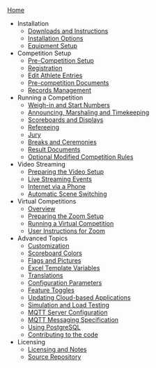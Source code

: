 [Home](index)

* Installation
  * [Downloads and Instructions](Downloads)
  * [Installation Options](InstallationOverview)
  * [Equipment Setup](EquipmentSetup)
* Competition Setup
  * [Pre-Competition Setup](2100PreCompetitionSetup)
  * [Registration](2200Registration)
  * [Edit Athlete Entries](2300EditAthleteEntries)
  * [Pre-competition Documents](2400PreCompetitionDocuments)
  * [Records Management](2500RecordsManagement)
* Running a Competition
  * [Weigh-in and Start Numbers](WeighIn)
  * [Announcing, Marshaling and Timekeeping](Announcing)
  * [Scoreboards and Displays](Displays)
  * [Refereeing](Refereeing)
  * [Jury](Jury)
  * [Breaks and Ceremonies](Breaks)
  * [Result Documents](Documents)
  * [Optional Modified Competition Rules](ModifiedRules)
* Video Streaming
  * [Preparing the Video Setup](OBS)
  * [Live Streaming Events](Streaming)
  * [Internet via a Phone](PhoneHotSpot)
  * [Automatic Scene Switching](OBSSceneSwitching)
* Virtual Competitions
  * [Overview](4100VirtualOverview)
  * [Preparing the Zoom Setup](4200PrepareZoomBroadcasting)
  * [Running a Virtual Competition](4300Zoom)
  * [User Instructions for Zoom](4400UserInstructionsForZoom)
* Advanced Topics
  * [Customization](UploadingLocalSettings)
  * [Scoreboard Colors](Styles)
  * [Flags and Pictures](FlagsPictures)
  * [Excel Template Variables](TemplateVariables)
  * [Translations](Translation)
  * [Configuration Parameters](Configuration)
  * [Feature Toggles](FeatureToggles)
  * [Updating Cloud-based Applications](UpdatingCloudApplications)
  * [Simulation and Load Testing](Simulation)
  * [MQTT Server Configuration](MQTT)
  * [MQTT Messaging Specification](MQTTMessages)
  * [Using PostgreSQL](PostgreSQL)
  * [Contributing to the code](Gitpod)
* Licensing
  * [Licensing and Notes](Licensing)
  * [Source Repository](https://github.com/jflamy/owlcms4)
